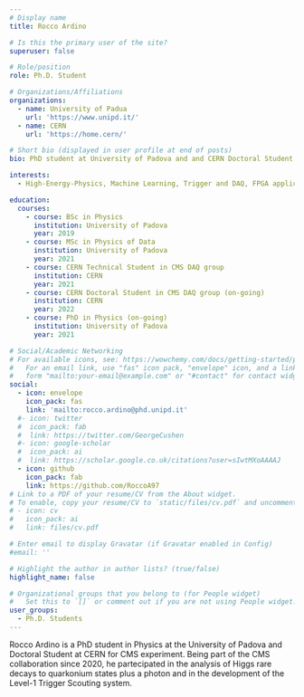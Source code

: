 ```yaml
---
# Display name
title: Rocco Ardino

# Is this the primary user of the site?
superuser: false

# Role/position
role: Ph.D. Student

# Organizations/Affiliations
organizations:
  - name: University of Padua
    url: 'https://www.unipd.it/'
  - name: CERN
    url: 'https://home.cern/'

# Short bio (displayed in user profile at end of posts)
bio: PhD student at University of Padova and and CERN Doctoral Student since 2021. Part of the CMS collaboration since 2020, working on both Higgs rare decays physics analysis and DAQ development for triggerless readout.

interests:
  - High-Energy-Physics, Machine Learning, Trigger and DAQ, FPGA applications

education:
  courses:
    - course: BSc in Physics
      institution: University of Padova
      year: 2019
    - course: MSc in Physics of Data
      institution: University of Padova
      year: 2021
    - course: CERN Technical Student in CMS DAQ group
      institution: CERN
      year: 2021
    - course: CERN Doctoral Student in CMS DAQ group (on-going)
      institution: CERN
      year: 2022
    - course: PhD in Physics (on-going)
      institution: University of Padova
      year: 2021

# Social/Academic Networking
# For available icons, see: https://wowchemy.com/docs/getting-started/page-builder/#icons
#   For an email link, use "fas" icon pack, "envelope" icon, and a link in the
#   form "mailto:your-email@example.com" or "#contact" for contact widget.
social:
  - icon: envelope
    icon_pack: fas
    link: 'mailto:rocco.ardino@phd.unipd.it'
  #- icon: twitter
  #  icon_pack: fab
  #  link: https://twitter.com/GeorgeCushen
  #- icon: google-scholar
  #  icon_pack: ai
  #  link: https://scholar.google.co.uk/citations?user=sIwtMXoAAAAJ
  - icon: github
    icon_pack: fab
    link: https://github.com/RoccoA97
# Link to a PDF of your resume/CV from the About widget.
# To enable, copy your resume/CV to `static/files/cv.pdf` and uncomment the lines below.
# - icon: cv
#   icon_pack: ai
#   link: files/cv.pdf

# Enter email to display Gravatar (if Gravatar enabled in Config)
#email: ''

# Highlight the author in author lists? (true/false)
highlight_name: false

# Organizational groups that you belong to (for People widget)
#   Set this to `[]` or comment out if you are not using People widget.
user_groups:
  - Ph.D. Students
---
```


Rocco Ardino is a PhD student in Physics at the University of Padova and Doctoral Student at CERN for CMS experiment.
Being part of the CMS collaboration since 2020, he partecipated in the analysis of Higgs rare decays to quarkonium states plus a photon and in the development of the Level-1 Trigger Scouting system.